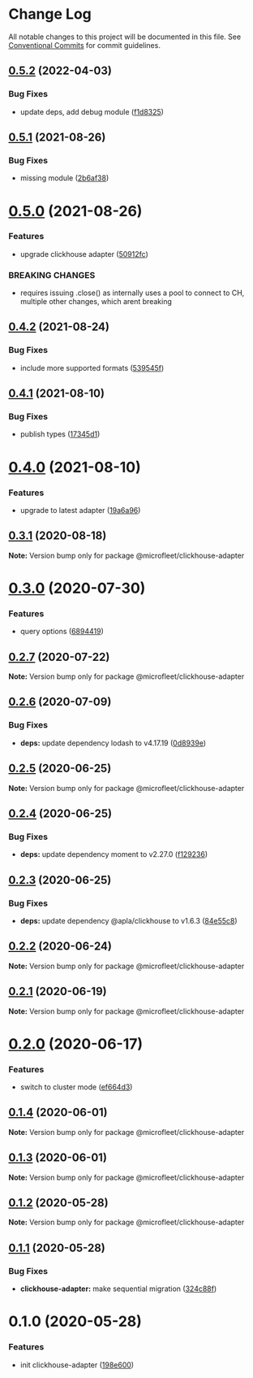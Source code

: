 # Change Log

All notable changes to this project will be documented in this file.
See [Conventional Commits](https://conventionalcommits.org) for commit guidelines.

## [0.5.2](https://github.com/microfleet/clickhouse-adapter/compare/@microfleet/clickhouse-adapter@0.5.1...@microfleet/clickhouse-adapter@0.5.2) (2022-04-03)


### Bug Fixes

* update deps, add debug module ([f1d8325](https://github.com/microfleet/clickhouse-adapter/commit/f1d83257cbc578bf2b6bfabc1288318b054e15d6))





## [0.5.1](https://github.com/microfleet/clickhouse-adapter/compare/@microfleet/clickhouse-adapter@0.5.0...@microfleet/clickhouse-adapter@0.5.1) (2021-08-26)


### Bug Fixes

* missing module ([2b6af38](https://github.com/microfleet/clickhouse-adapter/commit/2b6af380b01f6fcadcd419e4a53817bb1a9f492d))





# [0.5.0](https://github.com/microfleet/clickhouse-adapter/compare/@microfleet/clickhouse-adapter@0.4.2...@microfleet/clickhouse-adapter@0.5.0) (2021-08-26)


### Features

* upgrade clickhouse adapter ([50912fc](https://github.com/microfleet/clickhouse-adapter/commit/50912fcddc180089a7c2a336ee8ec26c53e09aa7))


### BREAKING CHANGES

* requires issuing .close() as internally uses a pool to connect to CH, multiple other changes, which arent breaking





## [0.4.2](https://github.com/microfleet/clickhouse-adapter/compare/@microfleet/clickhouse-adapter@0.4.1...@microfleet/clickhouse-adapter@0.4.2) (2021-08-24)


### Bug Fixes

* include more supported formats ([539545f](https://github.com/microfleet/clickhouse-adapter/commit/539545f637b96d9a56fa09efffec75cc41ad7277))





## [0.4.1](https://github.com/microfleet/clickhouse-adapter/compare/@microfleet/clickhouse-adapter@0.4.0...@microfleet/clickhouse-adapter@0.4.1) (2021-08-10)


### Bug Fixes

* publish types ([17345d1](https://github.com/microfleet/clickhouse-adapter/commit/17345d16f0ec79ae6aa57234c46fc0fc759f8066))





# [0.4.0](https://github.com/microfleet/clickhouse-adapter/compare/@microfleet/clickhouse-adapter@0.3.1...@microfleet/clickhouse-adapter@0.4.0) (2021-08-10)


### Features

* upgrade to latest adapter ([19a6a96](https://github.com/microfleet/clickhouse-adapter/commit/19a6a9632f6674b7be1a9d2171aa7cee808fe11a))





## [0.3.1](https://github.com/microfleet/clickhouse-adapter/compare/@microfleet/clickhouse-adapter@0.3.0...@microfleet/clickhouse-adapter@0.3.1) (2020-08-18)

**Note:** Version bump only for package @microfleet/clickhouse-adapter





# [0.3.0](https://github.com/microfleet/clickhouse-adapter/compare/@microfleet/clickhouse-adapter@0.2.7...@microfleet/clickhouse-adapter@0.3.0) (2020-07-30)


### Features

* query options ([6894419](https://github.com/microfleet/clickhouse-adapter/commit/6894419611fff823e2757657f8c5088609fe45df))





## [0.2.7](https://github.com/microfleet/clickhouse-adapter/compare/@microfleet/clickhouse-adapter@0.2.6...@microfleet/clickhouse-adapter@0.2.7) (2020-07-22)

**Note:** Version bump only for package @microfleet/clickhouse-adapter





## [0.2.6](https://github.com/microfleet/clickhouse-adapter/compare/@microfleet/clickhouse-adapter@0.2.5...@microfleet/clickhouse-adapter@0.2.6) (2020-07-09)


### Bug Fixes

* **deps:** update dependency lodash to v4.17.19 ([0d8939e](https://github.com/microfleet/clickhouse-adapter/commit/0d8939e4328eb851c9ae12f7749dc8e994527b4f))





## [0.2.5](https://github.com/microfleet/clickhouse-adapter/compare/@microfleet/clickhouse-adapter@0.2.4...@microfleet/clickhouse-adapter@0.2.5) (2020-06-25)

**Note:** Version bump only for package @microfleet/clickhouse-adapter





## [0.2.4](https://github.com/microfleet/clickhouse-adapter/compare/@microfleet/clickhouse-adapter@0.2.3...@microfleet/clickhouse-adapter@0.2.4) (2020-06-25)


### Bug Fixes

* **deps:** update dependency moment to v2.27.0 ([f129236](https://github.com/microfleet/clickhouse-adapter/commit/f12923666602f42b4105bac4194d3cc6507b956f))





## [0.2.3](https://github.com/microfleet/clickhouse-adapter/compare/@microfleet/clickhouse-adapter@0.2.2...@microfleet/clickhouse-adapter@0.2.3) (2020-06-25)


### Bug Fixes

* **deps:** update dependency @apla/clickhouse to v1.6.3 ([84e55c8](https://github.com/microfleet/clickhouse-adapter/commit/84e55c82841f62312b3c4e5221ffe2c44f778eb4))





## [0.2.2](https://github.com/microfleet/clickhouse-adapter/compare/@microfleet/clickhouse-adapter@0.2.1...@microfleet/clickhouse-adapter@0.2.2) (2020-06-24)

**Note:** Version bump only for package @microfleet/clickhouse-adapter





## [0.2.1](https://github.com/microfleet/clickhouse-adapter/compare/@microfleet/clickhouse-adapter@0.2.0...@microfleet/clickhouse-adapter@0.2.1) (2020-06-19)

**Note:** Version bump only for package @microfleet/clickhouse-adapter





# [0.2.0](https://github.com/microfleet/clickhouse-adapter/compare/@microfleet/clickhouse-adapter@0.1.4...@microfleet/clickhouse-adapter@0.2.0) (2020-06-17)


### Features

* switch to cluster mode ([ef664d3](https://github.com/microfleet/clickhouse-adapter/commit/ef664d37cf4e265ddafa59088e4bd5c3ec7e1905))





## [0.1.4](https://github.com/microfleet/clickhouse-adapter/compare/@microfleet/clickhouse-adapter@0.1.3...@microfleet/clickhouse-adapter@0.1.4) (2020-06-01)

**Note:** Version bump only for package @microfleet/clickhouse-adapter





## [0.1.3](https://github.com/microfleet/clickhouse-adapter/compare/@microfleet/clickhouse-adapter@0.1.2...@microfleet/clickhouse-adapter@0.1.3) (2020-06-01)

**Note:** Version bump only for package @microfleet/clickhouse-adapter





## [0.1.2](https://github.com/microfleet/clickhouse-adapter/compare/@microfleet/clickhouse-adapter@0.1.1...@microfleet/clickhouse-adapter@0.1.2) (2020-05-28)

**Note:** Version bump only for package @microfleet/clickhouse-adapter





## [0.1.1](https://github.com/microfleet/clickhouse-adapter/compare/@microfleet/clickhouse-adapter@0.1.0...@microfleet/clickhouse-adapter@0.1.1) (2020-05-28)


### Bug Fixes

* **clickhouse-adapter:** make sequential migration ([324c88f](https://github.com/microfleet/clickhouse-adapter/commit/324c88f0dacc2d6f5dd02e7e9a527142d8a32e50))





# 0.1.0 (2020-05-28)


### Features

* init clickhouse-adapter ([198e600](https://github.com/microfleet/clickhouse-adapter/commit/198e6004c21c14feef6015edc28e7f4ca53d6bc8))
